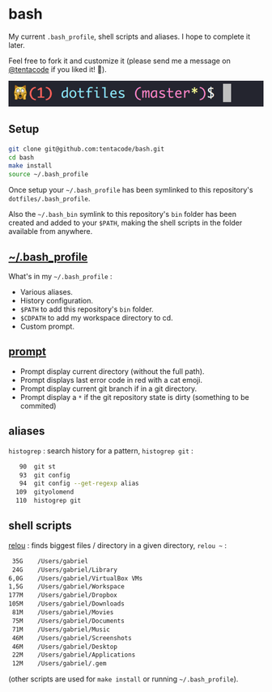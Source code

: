 # bash
My current `.bash_profile`, shell scripts and aliases. I hope to complete it later.

Feel free to fork it and customize it (please send me a message on [@tentacode](https://twitter.com/tentacode) if you liked it! 🙏).

![🙀(1) dotfiles (master*)$](./img/prompt.png)

## Setup

```bash
git clone git@github.com:tentacode/bash.git
cd bash
make install
source ~/.bash_profile
```

Once setup your `~/.bash_profile` has been symlinked to this repository's `dotfiles/.bash_profile`.

Also the `~/.bash_bin` symlink to this repository's `bin` folder has been created and added to your `$PATH`, making the shell scripts in the folder available from anywhere.

## [~/.bash_profile](./dotfiles/.bash_profile)

What's in my `~/.bash_profile` :

* Various aliases.
* History configuration.
* `$PATH` to add this repository's `bin` folder.
* `$CDPATH` to add my workspace directory to cd.
* Custom prompt.

## [prompt](./bin/refresh_prompt)

* Prompt display current directory (without the full path).
* Prompt displays last error code in red with a cat emoji.
* Prompt display current git branch if in a git directory.
* Prompt display a `*` if the git repository state is dirty (something to be commited)

## aliases

`histogrep` : search history for a pattern, `histogrep git` :

```bash
   90  git st
   93  git config
   94  git config --get-regexp alias
  109  gityolomend
  110  histogrep git
```

## shell scripts

[relou](./bin/relou) : finds biggest files / directory in a given directory, `relou ~` :

```bash
 35G	/Users/gabriel
 24G	/Users/gabriel/Library
6,0G	/Users/gabriel/VirtualBox VMs
1,5G	/Users/gabriel/Workspace
177M	/Users/gabriel/Dropbox
105M	/Users/gabriel/Downloads
 81M	/Users/gabriel/Movies
 75M	/Users/gabriel/Documents
 71M	/Users/gabriel/Music
 46M	/Users/gabriel/Screenshots
 46M	/Users/gabriel/Desktop
 22M	/Users/gabriel/Applications
 12M	/Users/gabriel/.gem
 ```

 (other scripts are used for `make install` or running `~/.bash_profile`).
